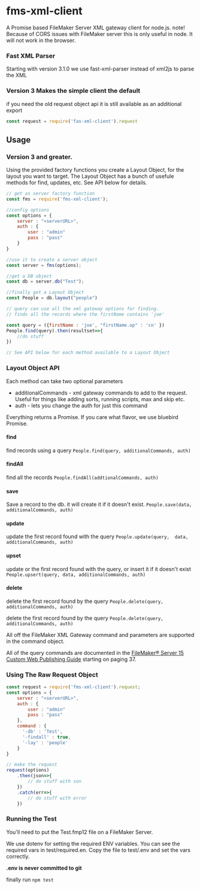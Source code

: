 # fms-xml-client

A Promise based FileMaker Server XML gateway client for node.js.
note! Because of CORS issues with FileMaker server this is only useful in node. It will not work in the browser.

### Fast XML Parser
Starting with version 3.1.0 we use fast-xml-parser instead of xml2js to parse the XML

### Version 3 Makes the simple client the default

if you need the old request object api it is still available as an additional export

```javascript
const request = require('fas-xml-client').request
```

## Usage
### Version 3 and greater.

Using the provided factory functions you create a Layout Object, for the layout you want to target. The Layout Object has a bunch of usefule methods for find, updates, etc.  See API below for details.

```javascript
// get as server factory function
const fms = require('fms-xml-client');

//config options
const options = {    
    server : "<serverURL>",
    auth : {
        user : "admin"
        pass : "pass"
    }
}

//use it to create a server object
const server = fms(options);

//get a DB object
const db = server.db("Test");

//finally get a Layout Object
const People = db.layout("people")

// query can use all the xml gateway options for finding.
// finds all the records where the firstName contains 'joe'

const query = ({firstName : 'joe', "firstName.op" : 'cn' })
People.find(query).then(resultset=>{
    //do stuff
})

// See API below for each method available to a Layout Object

```


### Layout Object API

Each method can take two optional parameters
* additionalCommands - xml gateway commands to add to the request. Useful for things like adding sorts, running scripts, max and skip etc.
* auth - lets you change the auth for just this command

Everything returns a Promise. If you care what flavor, we use bluebird Promise.


#### find 
find records using a query
`People.find(query, additionalCommands, auth)`

#### findAll 
find all the records
`People.findAll(addtionalCommands, auth)`


#### save
Save a record to the db. it will create it if it doesn't exist. 
`People.save(data, additionalCommands, auth)`

#### update
update the first record found with the query
`People.update(query,  data, additionalCommands, auth)`

#### upset 
update or the first record found with the query, or insert it if it doesn't exist
`People.upsert(query, data, additionalCommands, auth)`

#### delete 
delete the first record found by the query
`People.delete(query, additionalCommands, auth)`

delete the first record found by the query
`People.delete(query, additionalCommands, auth)`


All off the FileMaker XML Gateway command and parameters are supported in the command object.

All of the query commands are documented in the [FileMaker® Server 15
Custom Web Publishing Guide](https://fmhelp.filemaker.com/docs/15/en/fms15_cwp_guide.pdf) starting on paging 37.

### Using The Raw Request Object



```javascript
const request = require('fms-xml-client').request;
const options = {    
    server : "<serverURL>",
    auth : {
        user : "admin"
        pass : "pass"
    },
    command : {
      '-db' : 'Test',
      '-findall' : true,
      '-lay' : 'people'
    }
}

// make the request
request(options)
    .then(json=>{
        // do stuff with son
    })
    .catch(err=>{
        // do stuff with error
    })

```

### Running the Test

You'll need to put the Test.fmp12 file on a FileMaker Server.

We use dotenv for setting the required ENV variables.  You can see the required vars in test/required.en. Copy the file to test/.env and set the vars correctly.

__.env is never committed to git__

finally run `npm test`